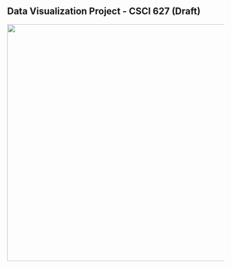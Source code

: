 ## Data Visualization Project - CSCI 627 (Draft)
<img src="https://user-images.githubusercontent.com/45066620/201412685-1cf0f4ed-dc26-45da-95f9-4658dc556194.jpg" width="550">
